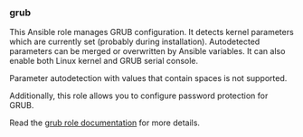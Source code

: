 ### grub

This Ansible role manages GRUB configuration. It detects kernel
parameters which are currently set (probably during installation).
Autodetected parameters can be merged or overwritten by Ansible
variables. It can also enable both Linux kernel and GRUB serial console.

Parameter autodetection with values that contain spaces is not
supported.

Additionally, this role allows you to configure password protection for
GRUB.

Read the [grub role documentation](https://docs.debops.org/en/HEAD/ansible/roles/grub/) for more details.

